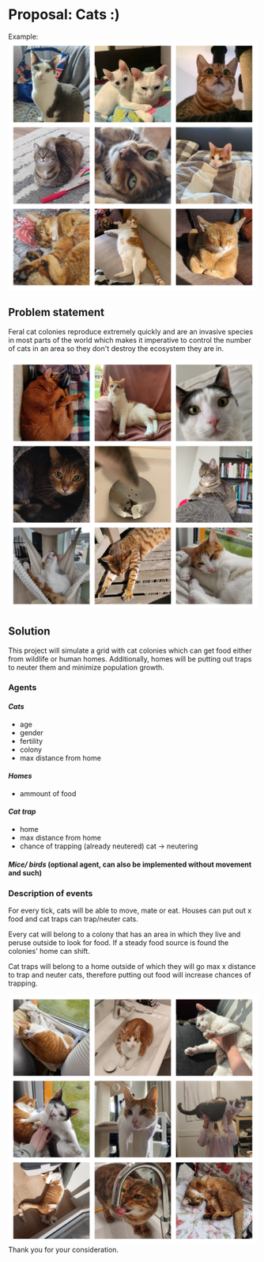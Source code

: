 # Proposal: Cats :)
Example:
![cat collage](doc/cat-collage-1.jpg)


## Problem statement
Feral cat colonies reproduce extremely quickly and are an invasive species in most parts of the world which makes it imperative to control the number of cats in an area so they don't destroy the ecosystem they are in. 


![cat collage](doc/cat-collage-2.jpg)

## Solution 
This project will simulate a grid with cat colonies which can get food either from wildlife or human homes. Additionally, homes will be putting out traps to neuter them and minimize population growth.

### Agents
#### *Cats*
  - age
  - gender
  - fertility
  - colony
  - max distance from home
#### *Homes*
  - ammount of food
#### *Cat trap*
  - home
  - max distance from home
  - chance of trapping (already neutered) cat -> neutering
#### *Mice/ birds* (optional agent, can also be implemented without movement and such)

### Description of events
For every tick, cats will be able to move, mate or eat.
Houses can put out x food and cat traps can trap/neuter cats.

Every cat will belong to a colony that has an area in which they live and peruse outside to look for food. If a steady food source is found the colonies' home can shift. 

Cat traps will belong to a home outside of which they will go max x distance to trap and neuter cats, therefore putting out food will increase chances of trapping.



![cat collage](doc/cat-collage-3.jpg)
Thank you for your consideration.